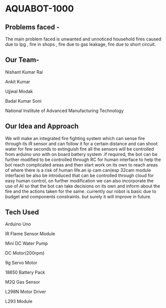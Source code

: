 # AQUABOT-1000


## Problems faced -
The main problem faced is unwanted and unnoticed household fires caused due to lpg , fire in shops , fire due to gas leakage, fire due to short circuit.


## Our Team-
Nishant Kumar Rai 

Ankit Kumar 

Ujjwal Modak 

Badal Kumar Soni 

National Institute of Advanced Manufacturing Technology



## Our Idea and Approach
We will make an integrated fire fighting system which can sense
fire through its iR sensor and can follow it for a certain distance
and can shoot water for few seconds to extinguish fire all the
sensors will be controlled from arduino uno with on board
battery system .if required, the bot can be further modified to be
controlled through RC for human interface to help the bot reach
complicated areas and then start work on its own to reach areas
of where there is a risk of human life.an ip cam can(esp 32cam module interface) be also be introduced that can be controlled through cloud for easy human control, on further modification we
can also incorporate the use of AI so that the bot can take
decisions on its own and inform about the fire and the actions
taken for the same.  currently our robot is basic due to budget and components constraints. but surely it will improve in future.

## Tech Used

Arduino Uno

IR Flame Sensor Module

Mini DC Water Pump

DC Motor(200rpm)

9g Servo Motor

18650 Battery Pack

M2Q Gas Sensor

L298N Motor Driver

L293 Module

